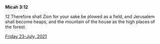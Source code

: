 **Micah 3:12**

12 Therefore shall Zion for your sake be plowed as a field, and Jerusalem shall become heaps, and the mountain of the house as the high places of the forest. 

[Friday 23-July, 2021](https://t.me/s/daily_scripture)
